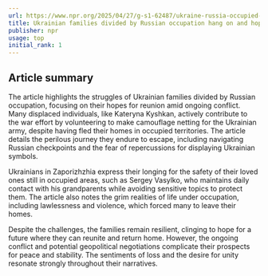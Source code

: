 ```yaml
---
url: https://www.npr.org/2025/04/27/g-s1-62487/ukraine-russia-occupied-provinces-zaporizhzhia
title: Ukrainian families divided by Russian occupation hang on and hope to be reunited
publisher: npr
usage: top
initial_rank: 1
---
```

## Article summary
The article highlights the struggles of Ukrainian families divided by Russian occupation, focusing on their hopes for reunion amid ongoing conflict. Many displaced individuals, like Kateryna Kyshkan, actively contribute to the war effort by volunteering to make camouflage netting for the Ukrainian army, despite having fled their homes in occupied territories. The article details the perilous journey they endure to escape, including navigating Russian checkpoints and the fear of repercussions for displaying Ukrainian symbols. 

Ukrainians in Zaporizhzhia express their longing for the safety of their loved ones still in occupied areas, such as Sergey Vasylko, who maintains daily contact with his grandparents while avoiding sensitive topics to protect them. The article also notes the grim realities of life under occupation, including lawlessness and violence, which forced many to leave their homes. 

Despite the challenges, the families remain resilient, clinging to hope for a future where they can reunite and return home. However, the ongoing conflict and potential geopolitical negotiations complicate their prospects for peace and stability. The sentiments of loss and the desire for unity resonate strongly throughout their narratives.
